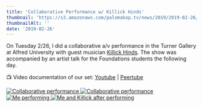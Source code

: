 ```yaml
---
title: 'Collaborative Performance w/ Killick Hinds'
thumbnail: 'https://s3.amazonaws.com/palomakop.tv/news/2019/2019-02-26/killick_turner_poster.jpg'
thumbnailAlt: ''
date: '2019-02-26'
---
```


On Tuesday 2/26, I did a collaborative a/v performance in the Turner Gallery at Alfred University with guest musician <a href="https://killick.me/" rel="noopener" target="_blank">Killick Hinds</a>. The show was accompanied by an artist talk for the Foundations students the following day.

📺 Video documentation of our set: <a href="https://youtu.be/N_ccy2j5SBE" rel="noopener" target="_blank">Youtube</a> | <a href="https://videos.scanlines.xyz/w/ggkwJyncuzWpuP4DPYGTJe" rel="noopener" target="_blank">Peertube</a>

<div class="photo-grid-2-columns lightbox" id="killick-lightbox">
<a href="https://s3.amazonaws.com/palomakop.tv/news/2019/2019-02-26/killick_1_1440px.jpg">
<img alt="Collaborative performance" loading="lazy" src="https://s3.amazonaws.com/palomakop.tv/news/2019/2019-02-26/killick_1_720px.jpg"/>
</a>
<a href="https://s3.amazonaws.com/palomakop.tv/news/2019/2019-02-26/killick_4_1440px.jpg">
<img alt="Collaborative performance" loading="lazy" src="https://s3.amazonaws.com/palomakop.tv/news/2019/2019-02-26/killick_4_720px.jpg"/>
</a>
<a href="https://s3.amazonaws.com/palomakop.tv/news/2019/2019-02-26/killick_2_2000px.jpg">
<img alt="Me performing" loading="lazy" src="https://s3.amazonaws.com/palomakop.tv/news/2019/2019-02-26/killick_2_720px.jpg"/>
</a>
<a href="https://s3.amazonaws.com/palomakop.tv/news/2019/2019-02-26/killick_3_2000px.jpg">
<img alt="Me and Killick after performing" loading="lazy" src="https://s3.amazonaws.com/palomakop.tv/news/2019/2019-02-26/killick_3_720px.jpg"/>
</a>
</div>
<script>
var killick_lightbox = new SimpleLightbox({elements: '#killick-lightbox a'});
</script>
